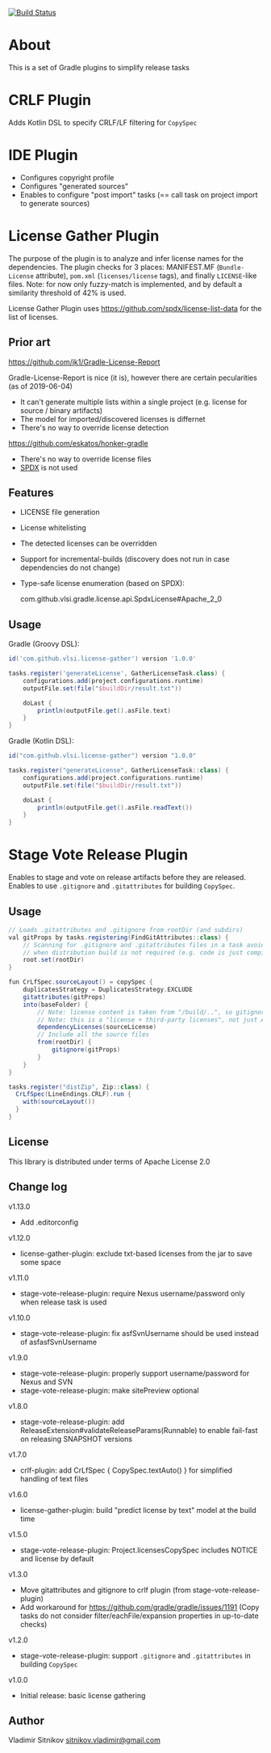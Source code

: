 [![Build Status](https://travis-ci.org/vlsi/vlsi-release-plugins.svg?branch=master)](https://travis-ci.org/vlsi/vlsi-release-plugins)

About
=====

This is a set of Gradle plugins to simplify release tasks


CRLF Plugin
===========

Adds Kotlin DSL to specify CRLF/LF filtering for `CopySpec`

IDE Plugin
==========

* Configures copyright profile
* Configures "generated sources"
* Enables to configure "post import" tasks (== call task on project import to generate sources)

License Gather Plugin
=====================

The purpose of the plugin is to analyze and infer license names for the dependencies.
The plugin checks for 3 places: MANIFEST.MF (`Bundle-License` attribute),
`pom.xml` (`licenses/license` tags), and finally `LICENSE`-like files.
Note: for now only fuzzy-match is implemented, and by default a similarity threshold of 42% is used.

License Gather Plugin uses https://github.com/spdx/license-list-data for the list of licenses.

Prior art
---------

https://github.com/jk1/Gradle-License-Report

Gradle-License-Report is nice (it is), however there are certain pecularities (as of 2019-06-04)

* It can't generate multiple lists within a single project (e.g. license for source / binary artifacts)
* The model for imported/discovered licenses is differnet
* There's no way to override license detection

https://github.com/eskatos/honker-gradle

* There's no way to override license files
* [SPDX](https://spdx.org/licenses/) is not used

Features
--------

* LICENSE file generation
* License whitelisting
* The detected licenses can be overridden
* Support for incremental-builds (discovery does not run in case dependencies do not change)
* Type-safe license enumeration (based on SPDX):

    com.github.vlsi.gradle.license.api.SpdxLicense#Apache_2_0

Usage
-----

Gradle (Groovy DSL):
```groovy
id('com.github.vlsi.license-gather') version '1.0.0'

tasks.register('generateLicense', GatherLicenseTask.class) {
    configurations.add(project.configurations.runtime)
    outputFile.set(file("$buildDir/result.txt"))

    doLast {
        println(outputFile.get().asFile.text)
    }
}
```

Gradle (Kotlin DSL):
```groovy
id("com.github.vlsi.license-gather") version "1.0.0"

tasks.register("generateLicense", GatherLicenseTask::class) {
    configurations.add(project.configurations.runtime)
    outputFile.set(file("$buildDir/result.txt"))

    doLast {
        println(outputFile.get().asFile.readText())
    }
}
```

Stage Vote Release Plugin
=========================

Enables to stage and vote on release artifacts before they are released.
Enables to use `.gitignore` and `.gitattributes` for building `CopySpec`.

Usage
-----

```groovy
// Loads .gitattributes and .gitignore from rootDir (and subdirs)
val gitProps by tasks.registering(FindGitAttributes::class) {
    // Scanning for .gitignore and .gitattributes files in a task avoids doing that
    // when distribution build is not required (e.g. code is just compiled)
    root.set(rootDir)
}

fun CrLfSpec.sourceLayout() = copySpec {
    duplicatesStrategy = DuplicatesStrategy.EXCLUDE
    gitattributes(gitProps)
    into(baseFolder) {
        // Note: license content is taken from "/build/..", so gitignore should not be used
        // Note: this is a "license + third-party licenses", not just Apache-2.0
        dependencyLicenses(sourceLicense)
        // Include all the source files
        from(rootDir) {
            gitignore(gitProps)
        }
    }
}

tasks.register("distZip", Zip::class) {
  CrLfSpec(LineEndings.CRLF).run {
    with(sourceLayout())
  }
}
```

License
-------
This library is distributed under terms of Apache License 2.0

Change log
----------
v1.13.0
* Add .editorconfig

v1.12.0
* license-gather-plugin: exclude txt-based licenses from the jar to save some space

v1.11.0
* stage-vote-release-plugin: require Nexus username/password only when release task is used

v1.10.0
* stage-vote-release-plugin: fix asfSvnUsername should be used instead of asfasfSvnUsername

v1.9.0
* stage-vote-release-plugin: properly support username/password for Nexus and SVN
* stage-vote-release-plugin: make sitePreview optional

v1.8.0
* stage-vote-release-plugin: add ReleaseExtension#validateReleaseParams(Runnable) to enable fail-fast on releasing SNAPSHOT versions

v1.7.0
* crlf-plugin: add CrLfSpec { CopySpec.textAuto() } for simplified handling of text files

v1.6.0
* license-gather-plugin: build "predict license by text" model at the build time

v1.5.0
* stage-vote-release-plugin: Project.licensesCopySpec includes NOTICE and license by default

v1.3.0
* Move gitattributes and gitignore to crlf plugin (from stage-vote-release-plugin)
* Add workaround for https://github.com/gradle/gradle/issues/1191 (Copy tasks do not consider filter/eachFile/expansion properties in up-to-date checks)

v1.2.0
* stage-vote-release-plugin: support `.gitignore` and `.gitattributes` in building `CopySpec`

v1.0.0
* Initial release: basic license gathering

Author
------
Vladimir Sitnikov <sitnikov.vladimir@gmail.com>
